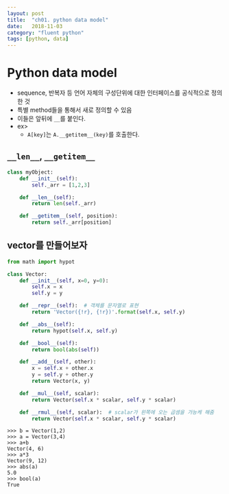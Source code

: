 ```yaml
---
layout: post
title:  "ch01. python data model"
date:   2018-11-03
category: "fluent python"
tags: [python, data]
---
```


# Python data model

* sequence, 반복자 등 언어 자체의 구성단위에 대한 인터페이스를 공식적으로 정의한 것
* 특별 method들을 통해서 새로 정의할 수 있음
* 이들은 앞뒤에 `__`를 붙인다.
* ex>
  * `A[key]`는 `A.__getitem__(key)`를 호출한다.

## `__len__`, `__getitem__`

```python
class myObject:
    def __init__(self):
        self._arr = [1,2,3]

    def __len__(self):
        return len(self._arr)

    def __getitem__(self, position):
        return self._arr[position]
```

## vector를 만들어보자

```python
from math import hypot

class Vector:
    def __init__(self, x=0, y=0):
        self.x = x
        self.y = y

    def __repr__(self):  # 객체를 문자열로 표현
        return 'Vector({!r}, {!r})'.format(self.x, self.y)

    def __abs__(self):  
        return hypot(self.x, self.y)

    def __bool__(self):
        return bool(abs(self))

    def __add__(self, other):
        x = self.x + other.x
        y = self.y + other.y
        return Vector(x, y)

    def __mul__(self, scalar):
        return Vector(self.x * scalar, self.y * scalar)

    def __rmul__(self, scalar):  # scalar가 왼쪽에 오는 곱셈을 가능케 해줌
        return Vector(self.x * scalar, self.y * scalar)

```

```
>>> b = Vector(1,2)
>>> a = Vector(3,4)
>>> a+b
Vector(4, 6)
>>> a*3
Vector(9, 12)
>>> abs(a)
5.0
>>> bool(a)
True
```

